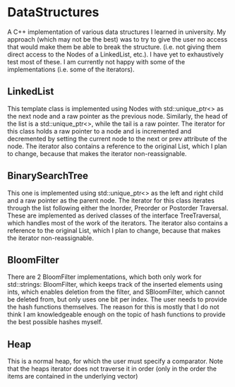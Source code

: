 # DataStructures
A C++ implementation of various data structures I learned in university. My approach (which may not be the best) was to try to give the user no access that would make them be able to break the structure. (i.e. not giving them direct access to the Nodes of a LinkedList, etc.). I have yet to exhaustively test most of these.
I am currently not happy with some of the implementations (i.e. some of the iterators).

## LinkedList
This template class is implemented using Nodes with std::unique_ptr<> as the next node and a raw pointer as the previous node. 
Similarly, the head of the list is a std::unique_ptr<>, while the tail is a raw pointer. 
The iterator for this class holds a raw pointer to a node and is incremented and decremented by setting the current node to the next or prev attribute of the node.
The iterator also contains a reference to the original List, which I plan to change, because that makes the iterator non-reassignable.

## BinarySearchTree
This one is implemented using std::unique_ptr<> as the left and right child and a raw pointer as the parent node.
The iterator for this class iterates through the list following either the Inorder, Preorder or Postorder Traversal. 
These are implemented as derived classes of the interface TreeTraversal, which handles most of the work of the iterators.
The iterator also contains a reference to the original List, which I plan to change, because that makes the iterator non-reassignable.

## BloomFilter
There are 2 BloomFilter implementations, which both only work for std::strings:
BloomFilter, which keeps track of the inserted elements using ints, which enables deletion from the filter, 
and SBloomFilter, which cannot be deleted from, but only uses one bit per index.
The user needs to provide the hash functions themselves. 
The reason for this is mostly that I do not think I am knowledgeable enough on the topic of hash functions to provide the best possible hashes myself.

## Heap
This is a normal heap, for which the user must specify a comparator. Note that the heaps iterator does not traverse it in order 
(only in the order the items are contained in the underlying vector)
